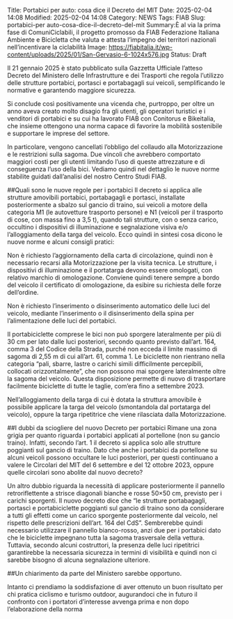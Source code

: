 Title: Portabici per auto: cosa dice il Decreto del MIT
Date: 2025-02-04 14:08
Modified: 2025-02-04 14:08
Category: NEWS
Tags: FIAB
Slug: portabici-per auto-cosa-dice-il-decreto-del-mit
Summary:È al via la prima fase di ComuniCiclabili, il progetto promosso da FIAB Federazione Italiana Ambiente e Bicicletta che valuta e attesta l’impegno dei territori nazionali nell’incentivare la ciclabilità
Image: https://fiabitalia.it/wp-content/uploads/2025/01/San-Gervasio-6-1024x576.jpg
Status: Draft

Il 21 gennaio 2025 è stato pubblicato sulla Gazzetta Ufficiale l’atteso Decreto del Ministero delle Infrastrutture e dei Trasporti che regola l’utilizzo delle strutture portabici, portasci e portabagagli sui veicoli, semplificando le normative e garantendo maggiore sicurezza.

Si conclude così positivamente una vicenda che, purtroppo, per oltre un anno aveva creato molto disagio fra gli utenti, gli operatori turistici e i venditori di portabici e su cui ha lavorato FIAB con Conitorus e Bikeitalia, che insieme ottengono una norma capace di favorire la mobilità sostenibile e supportare le imprese del settore.

In particolare, vengono cancellati l’obbligo del collaudo alla Motorizzazione e le restrizioni sulla sagoma. Due vincoli che avrebbero comportato maggiori costi per gli utenti limitando l’uso di queste attrezzature e di conseguenza l’uso della bici.
Vediamo quindi nel dettaglio le nuove norme stabilite guidati dall’analisi del nostro Centro Studi FIAB.

##Quali sono le nuove regole per i portabici
Il decreto si applica alle strutture amovibili portabici, portabagagli e portasci, installate posteriormente a sbalzo sul gancio di traino, sui veicoli a motore della categoria M1 (le autovetture trasporto persone) e N1 (veicoli per il trasporto di cose, con massa fino a 3,5 t), quando tali strutture, con o senza carico, occultino i dispositivi di illuminazione e segnalazione visiva e/o l’alloggiamento della targa del veicolo.
Ecco quindi in sintesi cosa dicono le nuove norme e alcuni consigli pratici:

Non è richiesto l’aggiornamento della carta di circolazione, quindi non è necessario recarsi alla Motorizzazione per la visita tecnica.
Le strutture, i dispositivi di illuminazione e il portatarga devono essere omologati, con relativo marchio di omologazione. Conviene quindi tenere sempre a bordo del veicolo il certificato di omologazione, da esibire su richiesta delle forze dell’ordine.

Non è richiesto l’inserimento o disinserimento automatico delle luci del veicolo, mediante l’inserimento o il disinserimento della spina per l’alimentazione delle luci del portabici.

Il portabiciclette comprese le bici non può sporgere lateralmente per più di 30 cm per lato dalle luci posteriori, secondo quanto previsto dall’art. 164, comma 3 del Codice della Strada, purché non ecceda il limite massimo di sagoma di 2,55 m di cui all’art. 61, comma 1. Le biciclette non rientrano nella categoria “pali, sbarre, lastre o carichi simili difficilmente percepibili, collocati orizzontalmente”, che non possono mai sporgere lateralmente oltre la sagoma del veicolo. Questa disposizione permette di nuovo di trasportare facilmente biciclette di tutte le taglie, com’era fino a settembre 2023.

Nell’alloggiamento della targa di cui è dotata la struttura amovibile è possibile applicare la targa del veicolo (smontandola dal portatarga del veicolo), oppure la targa ripetitrice che viene rilasciata dalla Motorizzazione.

##I dubbi da sciogliere del nuovo Decreto per portabici
Rimane una zona grigia per quanto riguarda i portabici applicati al portellone (non su gancio traino). Infatti, secondo l’art. 1 il decreto si applica solo alle strutture poggianti sul gancio di traino. Dato che anche i portabici da portellone su alcuni veicoli possono occultare le luci posteriori, per questi continuano a valere le Circolari del MIT del 6 settembre e del 12 ottobre 2023, oppure quelle circolari sono abolite dal nuovo decreto?

Un altro dubbio riguarda la necessità di applicare posteriormente il pannello retroriflettente a strisce diagonali bianche e rosse 50×50 cm, previsto per i carichi sporgenti. Il nuovo decreto dice che “le strutture portabagagli, portascì e portabiciclette poggianti sul gancio di traino sono da considerare a tutti gli effetti come un carico sporgente posteriormente dal veicolo, nel rispetto delle prescrizioni dell’art. 164 del CdS”. Sembrerebbe quindi necessario utilizzare il pannello bianco-rosso, anzi due per i portabici dato che le biciclette impegnano tutta la sagoma trasversale della vettura.
Tuttavia, secondo alcuni costruttori, la presenza delle luci ripetitrici garantirebbe la necessaria sicurezza in termini di visibilità e quindi non ci sarebbe bisogno di alcuna segnalazione ulteriore.

##Un chiarimento da parte del Ministero sarebbe opportuno.

Intanto ci prendiamo la soddisfazione di aver ottenuto un buon risultato per chi pratica ciclismo e turismo outdoor, augurandoci che in futuro il confronto con i portatori d’interesse avvenga prima e non dopo l’elaborazione della norma